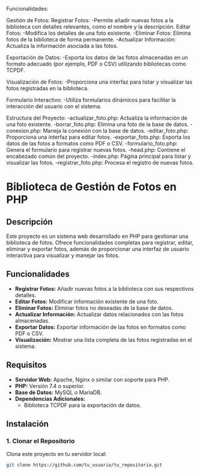 Funcionalidades:

Gestión de Fotos:
Registrar Fotos:
-Permite añadir nuevas fotos a la biblioteca con detalles relevantes, como el nombre y la descripción.
Editar Fotos:
-Modifica los detalles de una foto existente.
-Eliminar Fotos:
Elimina fotos de la biblioteca de forma permanente.
-Actualizar Información:
Actualiza la información asociada a las fotos.

Exportación de Datos:
-Exporta los datos de las fotos almacenadas en un formato adecuado (por ejemplo, PDF o CSV) utilizando bibliotecas como TCPDF.

Visualización de Fotos:
-Proporciona una interfaz para listar y visualizar las fotos registradas en la biblioteca.

Formulario Interactivo:
-Utiliza formularios dinámicos para facilitar la interacción del usuario con el sistema.

Estructura del Proyecto:
-actualizar_foto.php: Actualiza la información de una foto existente.
-borrar_foto.php: Elimina una foto de la base de datos.
-conexion.php: Maneja la conexión con la base de datos.
-editar_foto.php: Proporciona una interfaz para editar fotos.
-exportar_foto.php: Exporta los datos de las fotos a formatos como PDF o CSV.
-formulario_foto.php: Genera el formulario para registrar nuevas fotos.
-head.php: Contiene el encabezado común del proyecto.
-index.php: Página principal para listar y visualizar las fotos.
-registrar_foto.php: Procesa el registro de nuevas fotos.

# Biblioteca de Gestión de Fotos en PHP

## Descripción
Este proyecto es un sistema web desarrollado en PHP para gestionar una biblioteca de fotos.
Ofrece funcionalidades completas para registrar, editar, eliminar y exportar fotos, además de proporcionar una interfaz de usuario interactiva para visualizar y manejar las fotos.

## Funcionalidades
- **Registrar Fotos:** Añadir nuevas fotos a la biblioteca con sus respectivos detalles.
- **Editar Fotos:** Modificar información existente de una foto.
- **Eliminar Fotos:** Eliminar fotos no deseadas de la base de datos.
- **Actualizar Información:** Actualizar datos relacionados con las fotos almacenadas.
- **Exportar Datos:** Exportar información de las fotos en formatos como PDF o CSV.
- **Visualización:** Mostrar una lista completa de las fotos registradas en el sistema.

## Requisitos
- **Servidor Web:** Apache, Nginx o similar con soporte para PHP.
- **PHP:** Versión 7.4 o superior.
- **Base de Datos:** MySQL o MariaDB.
- **Dependencias Adicionales:**
  - Biblioteca TCPDF para la exportación de datos.

## Instalación

### **1. Clonar el Repositorio**
Clona este proyecto en tu servidor local:
```bash
git clone https://github.com/tu_usuario/tu_repositorio.git
